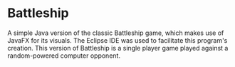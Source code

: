 # Battleship
A simple Java version of the classic Battleship game, which makes use of JavaFX for its visuals. The Eclipse IDE was used to facilitate this program's creation. This version of Battleship is a single player game played against a random-powered computer opponent.
